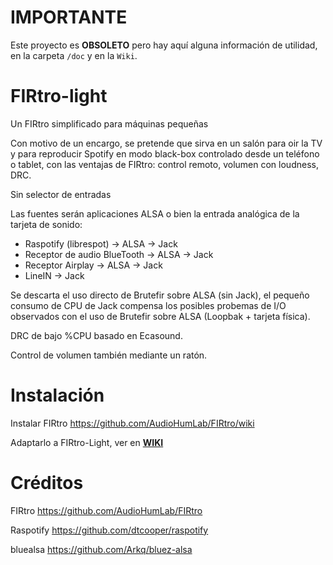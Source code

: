 # IMPORTANTE

Este proyecto es **OBSOLETO** pero hay aquí alguna información de utilidad, en la carpeta `/doc` y en la `Wiki`.

# FIRtro-light

Un FIRtro simplificado para máquinas pequeñas

Con motivo de un encargo, se pretende que sirva en un salón para oir la TV y para reproducir Spotify en modo black-box controlado desde un teléfono o tablet, con las ventajas de FIRtro: control remoto, volumen con loudness, DRC.

Sin selector de entradas

Las fuentes serán aplicaciones ALSA o bien la entrada analógica de la tarjeta de sonido:

- Raspotify (librespot) → ALSA → Jack
- Receptor de audio BlueTooth → ALSA → Jack
- Receptor Airplay → ALSA → Jack
- LineIN → Jack

Se descarta el uso directo de Brutefir sobre ALSA (sin Jack), el pequeño consumo de CPU de Jack compensa los posibles probemas de I/O observados con el uso de Brutefir sobre ALSA (Loopbak + tarjeta física).

DRC de bajo %CPU basado en Ecasound.

Control de volumen también mediante un ratón.

# Instalación

Instalar FIRtro https://github.com/AudioHumLab/FIRtro/wiki

Adaptarlo a FIRtro-Light, ver en **[WIKI](https://github.com/Rsantct/FIRtro-light/wiki/00-Firtro-light)**

# Créditos

FIRtro https://github.com/AudioHumLab/FIRtro

Raspotify https://github.com/dtcooper/raspotify

bluealsa https://github.com/Arkq/bluez-alsa

